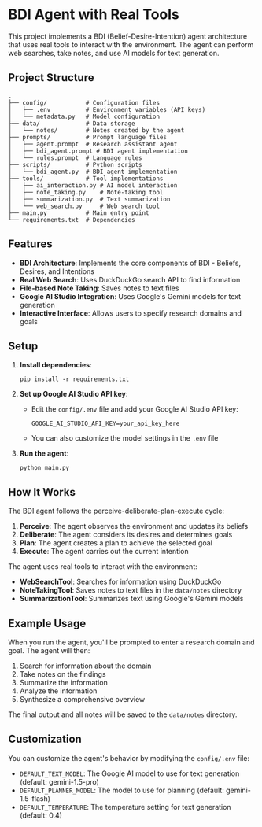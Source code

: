 # BDI Agent with Real Tools

This project implements a BDI (Belief-Desire-Intention) agent architecture that uses real tools to interact with the environment. The agent can perform web searches, take notes, and use AI models for text generation.

## Project Structure

```
.
├── config/           # Configuration files
│   ├── .env          # Environment variables (API keys)
│   └── metadata.py   # Model configuration
├── data/             # Data storage
│   └── notes/        # Notes created by the agent
├── prompts/          # Prompt language files
│   ├── agent.prompt  # Research assistant agent
│   ├── bdi_agent.prompt # BDI agent implementation
│   └── rules.prompt  # Language rules
├── scripts/          # Python scripts
│   └── bdi_agent.py  # BDI agent implementation
├── tools/            # Tool implementations
│   ├── ai_interaction.py # AI model interaction
│   ├── note_taking.py    # Note-taking tool
│   ├── summarization.py  # Text summarization
│   └── web_search.py     # Web search tool
├── main.py           # Main entry point
└── requirements.txt  # Dependencies
```

## Features

- **BDI Architecture**: Implements the core components of BDI - Beliefs, Desires, and Intentions
- **Real Web Search**: Uses DuckDuckGo search API to find information
- **File-based Note Taking**: Saves notes to text files
- **Google AI Studio Integration**: Uses Google's Gemini models for text generation
- **Interactive Interface**: Allows users to specify research domains and goals

## Setup

1. **Install dependencies**:
   ```
   pip install -r requirements.txt
   ```

2. **Set up Google AI Studio API key**:
   - Edit the `config/.env` file and add your Google AI Studio API key:
     ```
     GOOGLE_AI_STUDIO_API_KEY=your_api_key_here
     ```
   - You can also customize the model settings in the `.env` file

3. **Run the agent**:
   ```
   python main.py
   ```

## How It Works

The BDI agent follows the perceive-deliberate-plan-execute cycle:

1. **Perceive**: The agent observes the environment and updates its beliefs
2. **Deliberate**: The agent considers its desires and determines goals
3. **Plan**: The agent creates a plan to achieve the selected goal
4. **Execute**: The agent carries out the current intention

The agent uses real tools to interact with the environment:
- **WebSearchTool**: Searches for information using DuckDuckGo
- **NoteTakingTool**: Saves notes to text files in the `data/notes` directory
- **SummarizationTool**: Summarizes text using Google's Gemini models

## Example Usage

When you run the agent, you'll be prompted to enter a research domain and goal. The agent will then:

1. Search for information about the domain
2. Take notes on the findings
3. Summarize the information
4. Analyze the information
5. Synthesize a comprehensive overview

The final output and all notes will be saved to the `data/notes` directory.

## Customization

You can customize the agent's behavior by modifying the `config/.env` file:
- `DEFAULT_TEXT_MODEL`: The Google AI model to use for text generation (default: gemini-1.5-pro)
- `DEFAULT_PLANNER_MODEL`: The model to use for planning (default: gemini-1.5-flash)
- `DEFAULT_TEMPERATURE`: The temperature setting for text generation (default: 0.4)
